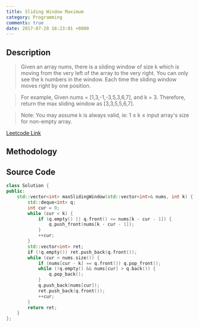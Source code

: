 ```yaml
---
title: Sliding Window Maximum
category: Programming
comments: true
date: 2017-07-28 16:23:01 +0800
---
```

## Description
>Given an array nums, there is a sliding window of size k which is moving from the very left of the array to the very right. You can only see the k numbers in the window. Each time the sliding window moves right by one position.

>For example,
Given nums = [1,3,-1,-3,5,3,6,7], and k = 3.
Therefore, return the max sliding window as [3,3,5,5,6,7].

>Note:
You may assume k is always valid, ie: 1 ≤ k ≤ input array's size for non-empty array.

[Leetcode Link](https://leetcode.com/problems/sliding-window-maximum/#/description)

## Methodology


## Source Code
```C++
class Solution {
public:
    std::vector<int> maxSlidingWindow(std::vector<int>& nums, int k) {
        std::deque<int> q;
        int cur = 0;
        while (cur < k) {
            if (q.empty() || q.front() <= nums[k - cur - 1]) {
                q.push_front(nums[k - cur - 1]);
            }
            ++cur;
        }
        std::vector<int> ret;
        if (!q.empty()) ret.push_back(q.front());
        while (cur < nums.size()) {
            if (nums[cur - k] == q.front()) q.pop_front();
            while (!q.empty() && nums[cur] > q.back()) {
                q.pop_back();
            }
            q.push_back(nums[cur]);
            ret.push_back(q.front());
            ++cur;
        }
        return ret;
    }
};
```
